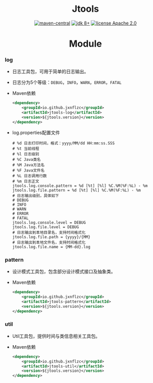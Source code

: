 <h1 align="center">Jtools</h1>

<p align="center">
    <a href="https://mvnrepository.com/artifact/io.github.jxnflzc"><img src="https://img.shields.io/maven-central/v/io.github.jxnflzc/jtools" alt="maven-central"></a>
    <a href="https://www.oracle.com/technetwork/java/javase/downloads/index.html"><img src="https://img.shields.io/badge/JDK-8+-brightgreen.svg" alt="jdk 8+"></a>
    <a href="./LICENSE"><img src="https://img.shields.io/badge/license-Apache%202-orange" alt="license Apache 2.0"></a>
</p>

<h1 align="center">Module</h1>

### log

* 日志工具包，可用于简单的日志输出。

* 日志分为5个等级：`DEBUG`，`INFO`，`WARN`，`ERROR`，`FATAL`

* Maven依赖

    ```xml
    <dependency>
        <groupId>io.github.jxnflzc</groupId>
        <artifactId>jtools-log</artifactId>
        <version>${jtools.version}</version>
    </dependency>
    ```

* log.properties配置文件

    ```properties
    # %d 日志打印时间，格式：yyyy/MM/dd HH:mm:ss.SSS
    # %t 当前线程
    # %l 日志级别
    # %C Java类名
    # %M Java方法名
    # %F Java文件名
    # %L 日志调用行数
    # %m 日志正文
    jtools.log.console.pattern = %d [%t] [%l] %C.%M(%F:%L) - %m
    jtools.log.file.pattern = %d [%t] [%l] %C.%M(%F:%L) - %m
    # 日志输出级别，具体如下
    # DEBUG
    # INFO
    # WARN
    # ERROR
    # FATAL
    jtools.log.console.level = DEBUG
    jtools.log.file.level = DEBUG
    # 日志输出到本地目录名，支持时间格式化
    jtools.log.file.path = {yyyy}/{MM}
    # 日志输出到本地文件名，支持时间格式化
    jtools.log.file.name = {MM-dd}.log
    ```

### pattern

* 设计模式工具包，包含部分设计模式接口及抽象类。

* Maven依赖

    ```xml
    <dependency>
        <groupId>io.github.jxnflzc</groupId>
        <artifactId>jtools-pattern</artifactId>
        <version>${jtools.version}</version>
    </dependency>
    ```
  
### util

* Util工具包，提供时间与类信息相关工具包。

* Maven依赖

    ```xml
    <dependency>
        <groupId>io.github.jxnflzc</groupId>
        <artifactId>jtools-util</artifactId>
        <version>${jtools.version}</version>
    </dependency>
    ```

